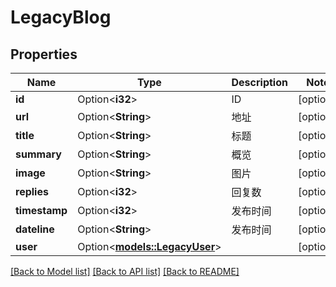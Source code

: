 # LegacyBlog

## Properties

Name | Type | Description | Notes
------------ | ------------- | ------------- | -------------
**id** | Option<**i32**> | ID | [optional]
**url** | Option<**String**> | 地址 | [optional]
**title** | Option<**String**> | 标题 | [optional]
**summary** | Option<**String**> | 概览 | [optional]
**image** | Option<**String**> | 图片 | [optional]
**replies** | Option<**i32**> | 回复数 | [optional]
**timestamp** | Option<**i32**> | 发布时间 | [optional]
**dateline** | Option<**String**> | 发布时间 | [optional]
**user** | Option<[**models::LegacyUser**](Legacy_User.md)> |  | [optional]

[[Back to Model list]](../README.md#documentation-for-models) [[Back to API list]](../README.md#documentation-for-api-endpoints) [[Back to README]](../README.md)



